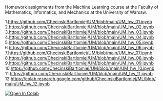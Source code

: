 Homework assignments from the Machine Learning course at the Faculty of Mathematics, Informatics, and Mechanics at the University of Warsaw.

1.https://github.com/ChecinskiBartlomiej/UM/blob/main/UM_hw_01.ipynb
2.https://github.com/ChecinskiBartlomiej/UM/blob/main/UM_hw_02.ipynb
3.https://github.com/ChecinskiBartlomiej/UM/blob/main/UM_hw_03.ipynb
4.https://github.com/ChecinskiBartlomiej/UM/blob/main/UM_hw_04.ipynb
5.https://github.com/ChecinskiBartlomiej/UM/blob/main/UM_hw_05.ipynb
6.https://github.com/ChecinskiBartlomiej/UM/blob/main/UM_hw_06.ipynb
7.https://github.com/ChecinskiBartlomiej/UM/blob/main/UM_hw_07.ipynb
8.https://github.com/ChecinskiBartlomiej/UM/blob/main/UM_hw_08.ipynb
9.https://github.com/ChecinskiBartlomiej/UM/blob/main/UM_hw_09.ipynb
10.https://github.com/ChecinskiBartlomiej/UM/blob/main/UM_hw_10.ipynb
11.https://github.com/ChecinskiBartlomiej/UM/blob/main/UM_hw_11.ipynb
12.https://colab.research.google.com/github/ChecinskiBartlomiej/ML/blob/main/UM_hw_12.ipynb

[![Open In Colab](https://colab.research.google.com/assets/colab-badge.svg)](https://colab.research.google.com/github/ChecinskiBartlomiej/ML/blob/main/UM_hw_13.ipynb)

